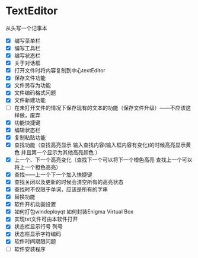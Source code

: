 # TextEditor

从头写一个记事本

* [X] 编写菜单栏
* [X] 编写工具栏
* [X] 编写状态栏
* [X] 关于对话框
* [X] 打开文件时将内容复制到中心textEditor
* [X] 保存文件功能
* [X] 文件另存为功能
* [X] 文件编码格式问题
* [X] 文件新建功能
* [ ] 在未打开文件的情况下保存现有的文本的功能（保存文件升级）——不应该这样做，废弃
* [X] 功能快捷键
* [X] 编辑状态栏
* [X] 复制粘贴功能
* [X] 查找功能（查找高亮显示 输入查找内容(输入框内容有变化)的时候高亮显示黄色  并且第一个显示为其他高亮颜色  ）
* [X] 上一个、下一个高亮变化（查找下一个可以将下一个橙色高亮 查找上一个可以将上一个橙色高亮）
* [X] 查找——上一个下一个加入快捷键
* [X] 查找关闭以及更新的时候会清空所有的高亮状态
* [X] 查找时不仅限于单词，应该是所有的字串
* [X] 替换功能
* [X] 软件开机动画设置
* [X] 如何打包windeployqt 如何封装Enigma Virtual Box
* [X] 实现txt文件可由本软件打开
* [X] 状态栏显示行号 列号
* [X] 状态栏显示字符编码
* [X] 软件时间期限问题
* [ ] 软件安装程序
